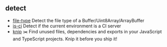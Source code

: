 ## detect

- [file-type](https://github.com/sindresorhus/file-type) Detect the file type of a Buffer/Uint8Array/ArrayBuffer
- [is-ci](https://github.com/watson/is-ci) Detect if the current environment is a CI server
- [knip](https://github.com/webpro/knip) ✂️  Find unused files, dependencies and exports in your JavaScript and TypeScript projects. Knip it before you ship it!